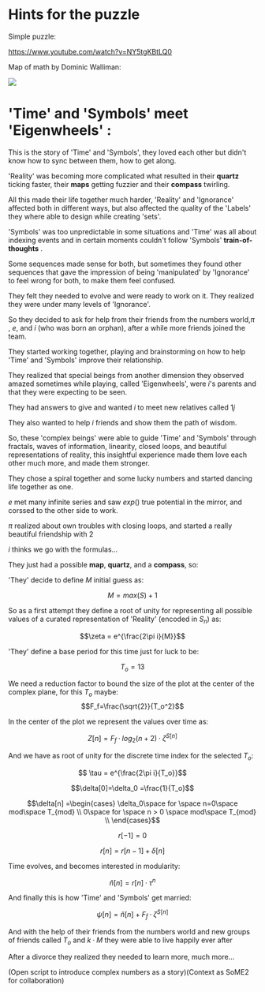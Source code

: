# Hints for the puzzle

Simple puzzle:

https://www.youtube.com/watch?v=NY5tgKBtLQ0




Map of math by Dominic Walliman:

![](https://i.redd.it/zzyv2fajbnkz.png)

# 'Time' and 'Symbols' meet 'Eigenwheels' :


This is the story of 'Time' and 'Symbols', they loved each other but didn't know how to sync between them, how to get along. 

'Reality' was becoming more complicated what resulted in their **quartz** ticking faster, their **maps** getting fuzzier and their **compass** twirling. 

All this made their life together much harder, 'Reality' and 'Ignorance' affected both in different ways, but also affected the quality of the 'Labels' they where able to design while creating 'sets'.

'Symbols' was too unpredictable in some situations and 'Time' was all about indexing events and in certain moments couldn't follow 'Symbols' **train-of-thoughts** . 

Some sequences made sense for both, but sometimes they found other sequences that gave the impression of being 'manipulated' by 'Ignorance' to feel wrong for both, to make them feel confused.  

They felt they needed to evolve and were ready to work on it. They realized they were under many levels of 'Ignorance'. 

So they decided to ask for help from their friends from the numbers world,$\pi$ , $e$, and $i$ (who was born an orphan), after a while more friends joined the team. 

They started working together, playing and brainstorming on how to help 'Time' and 'Symbols'  improve their relationship. 

They realized that special beings from another dimension they observed amazed sometimes while playing, called 'Eigenwheels', were $i$'s parents and that they were expecting to be seen.  

They had answers to give and wanted $i$ to meet new relatives called $1j$ 

They also wanted to help $i$ friends and show them the path of wisdom.

So, these 'complex beings' were able to guide 'Time' and 'Symbols' through fractals, waves of information, linearity, closed loops, and beautiful representations of reality, this insightful experience made them love each other much more, and made them stronger. 

They chose a spiral together and some lucky numbers and started dancing life together as one. 

$e$ met many infinite series and saw $exp()$ true potential in the mirror, and corssed to the other side to work. 

$\pi$ realized about own troubles with closing loops, and started a really beautiful friendship with $2$

$i$ thinks we go with the formulas...

They just had a possible **map**, **quartz**, and a **compass**, so:

'They' decide to define $M$ initial guess as: 

$$M=max(S)+1$$

So as a first attempt they  define a root of unity for representing all possible values of a curated representation of 'Reality' (encoded in $S_n$) as:

$$\zeta = e^{\frac{2\pi i}{M}}$$

'They' define a base period for this time just for luck to be:

$$ T_o  = 13 $$


We need a reduction factor to bound the size of the plot at the center of the complex plane, for this $T_o$ maybe:
$$F_f=\frac{\sqrt{2}}{T_o^2}$$


In the center of the plot we represent the values over time as: 

$$Z[n]=F_f·log_2(n+2)·\zeta^{S[n]}$$


And we have as root of unity for the discrete time index for the selected $T_o$:

$$ \tau = e^{\frac{2\pi i}{T_o}}$$



$$\delta[0]=\delta_0 =\frac{1}{T_o}$$

$$\delta[n] =\begin{cases} \delta_0\space for \space n=0\space mod\space T_{mod} \\
                     0\space for \space n > 0 \space mod\space T_{mod} \\
       \end{cases}$$

$$r[-1]=0$$


$$r[n] = r[n-1] + \delta[n] $$


Time evolves, and becomes interested in modularity:

$$\hat n[n] =r[n]·\tau^{n}$$


And finally this is how 'Time' and 'Symbols' get married:


$$\psi[n] = \hat n[n]+F_f·\zeta^{S[n]}$$

And with the help of their friends from the numbers world and new groups of friends called $T_o$ and $k·M$ they were able to live happily ever after 

After a divorce they realized they needed to learn more, much more... 

(Open script to introduce complex numbers as a story)(Context as SoME2 for collaboration)
